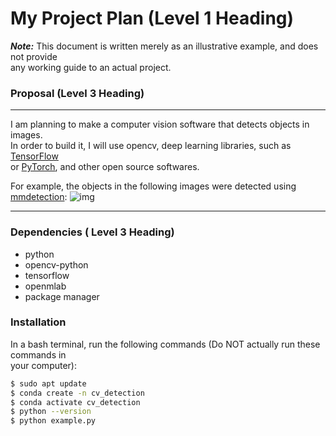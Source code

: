# **My Project Plan (Level 1 Heading)**  

***Note:***  This document is written merely as an illustrative example, and does not provide  
any working guide to an actual project.

### **Proposal (Level 3 Heading)**
---

I am planning to make a computer vision software that detects objects in images.  
In order to build it, I will use opencv, deep learning libraries, such as [TensorFlow](https://www.tensorflow.org/?hl=ko)  
or [PyTorch](https://pytorch.org/), and other open source softwares.

For example, the objects in the following images were detected using [mmdetection](https://github.com/open-mmlab/mmdetection):
![img](https://user-images.githubusercontent.com/12907710/137271636-56ba1cd2-b110-4812-8221-b4c120320aa9.png)

---
### **Dependencies ( Level 3 Heading)**
- python
- opencv-python
- tensorflow
- openmlab
- package manager

### **Installation**
In a bash terminal, run the following commands (Do NOT actually run these commands in  
your computer):
```sh
$ sudo apt update
$ conda create -n cv_detection
$ conda activate cv_detection
$ python --version
$ python example.py
```
